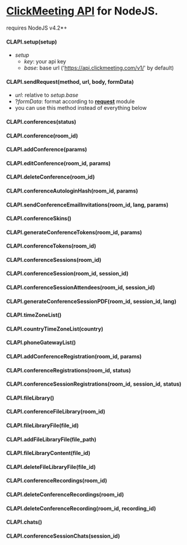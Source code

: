 # [ClickMeeting API](http://dev.clickmeeting.com/) for NodeJS.
requires NodeJS v4.2*+

#### CLAPI.setup(setup)
- _setup_
  - _key_: your api key
  - _base_: base url ('https://api.clickmeeting.com/v1/' by default)

#### CLAPI.sendRequest(method, url, body, formData)
* _url_: relative to _setup.base_
* ?_formData_: format according to **[request](https://github.com/request/request#multipartform-data-multipart-form-uploads)** module
* you can use this method instead of everything below

#### CLAPI.conferences(status)
#### CLAPI.conference(room_id)
#### CLAPI.addConference(params)
#### CLAPI.editConference(room_id, params)
#### CLAPI.deleteConference(room_id)
#### CLAPI.conferenceAutologinHash(room_id, params)
#### CLAPI.sendConferenceEmailInvitations(room_id, lang, params)
#### CLAPI.conferenceSkins()
#### CLAPI.generateConferenceTokens(room_id, params)
#### CLAPI.conferenceTokens(room_id)
#### CLAPI.conferenceSessions(room_id)
#### CLAPI.conferenceSession(room_id, session_id)
#### CLAPI.conferenceSessionAttendees(room_id, session_id)
#### CLAPI.generateConferenceSessionPDF(room_id, session_id, lang)
#### CLAPI.timeZoneList()
#### CLAPI.countryTimeZoneList(country)
#### CLAPI.phoneGatewayList()
#### CLAPI.addConferenceRegistration(room_id, params)
#### CLAPI.conferenceRegistrations(room_id, status)
#### CLAPI.conferenceSessionRegistrations(room_id, session_id, status)
#### CLAPI.fileLibrary()
#### CLAPI.conferenceFileLibrary(room_id)
#### CLAPI.fileLibraryFile(file_id)
#### CLAPI.addFileLibraryFile(file_path)
#### CLAPI.fileLibraryContent(file_id)
#### CLAPI.deleteFileLibraryFile(file_id)
#### CLAPI.conferenceRecordings(room_id)
#### CLAPI.deleteConferenceRecordings(room_id)
#### CLAPI.deleteConferenceRecording(room_id, recording_id)
#### CLAPI.chats()
#### CLAPI.conferenceSessionChats(session_id)

